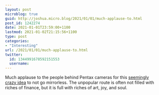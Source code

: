 ```yaml
---
layout: post
microblog: true
guid: http://joshua.micro.blog/2021/01/01/much-applause-to.html
post_id: 1242274
date: 2021-01-01T23:59:00+1100
lastmod: 2021-01-02T21:15:56+1100
type: post
categories:
- "Interesting"
url: /2021/01/01/much-applause-to.html
twitter:
  id: 1344991678592151553
  username: 
---
```

Much applause to the people behind Pentax cameras for this [seemingly crazy idea](https://petapixel.com/2020/12/28/pentax-cannot-go-mirrorless-ricoh-imaging-ceo/) to not go mirrorless. The unpopular route is often not filled with riches of finance, but it is full with riches of art, joy, and soul.
